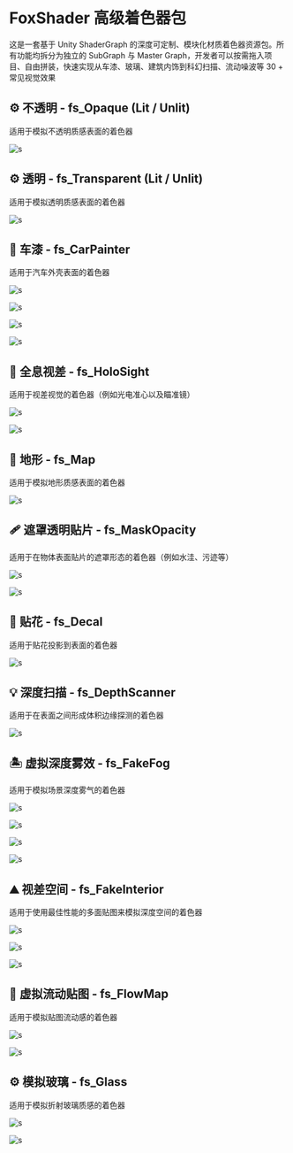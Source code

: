 # FoxShader 高级着色器包
这是一套基于 Unity ShaderGraph 的深度可定制、模块化材质着色器资源包。所有功能均拆分为独立的 SubGraph 与 Master Graph，开发者可以按需拖入项目、自由拼装，快速实现从车漆、玻璃、建筑内饰到科幻扫描、流动噪波等 30 + 常见视觉效果

## ⚙️ 不透明 - fs_Opaque (Lit / Unlit)

适用于模拟不透明质感表面的着色器

![s](Docs/fs_Opaque.png)

## ⚙️ 透明 - fs_Transparent (Lit / Unlit)

适用于模拟透明质感表面的着色器

![s](Docs/fs_Transparent.png)

## 🚗 车漆 - fs_CarPainter

适用于汽车外壳表面的着色器

![s](Docs/fs_CarPainter.png)

![s](Docs/fs_CarPainter0.png)

![s](Docs/fs_CarPainter1.png)

![s](Docs/fs_CarPainter2.png)

## 🎯 全息视差 - fs_HoloSight

适用于视差视觉的着色器（例如光电准心以及瞄准镜）

![s](Docs/fs_HoloSight_Reflex.gif)

![s](Docs/fs_HoloSight_Scope.gif)

## 🌋 地形 - fs_Map

适用于模拟地形质感表面的着色器

![s](Docs/fs_Map.png)

## 🩹 遮罩透明贴片 - fs_MaskOpacity

适用于在物体表面贴片的遮罩形态的着色器（例如水洼、污迹等）

![s](Docs/fs_MaskOpacity_0.png)

![s](Docs/fs_MaskOpacity_1.png)

## 🚀 贴花 - fs_Decal

适用于贴花投影到表面的着色器

![s](Docs/fs_Decal.png)

## 💡 深度扫描 - fs_DepthScanner

适用于在表面之间形成体积边缘探测的着色器

![s](Docs/fs_DepthScanner.png)

## 🏝 虚拟深度雾效 - fs_FakeFog

适用于模拟场景深度雾气的着色器

![s](Docs/fs_FakeFog_0.png)

![s](Docs/fs_FakeFog_1.png)

![s](Docs/fs_FakeFog_2.png)

![s](Docs/fs_FakeFog_3.gif)

## ⛰ 视差空间 - fs_FakeInterior

适用于使用最佳性能的多面贴图来模拟深度空间的着色器

![s](Docs/fs_FakeInterior_0.png)

![s](Docs/fs_FakeInterior_1.png)

![s](Docs/fs_FakeInterior_2.gif)

## 🧿 虚拟流动贴图 - fs_FlowMap

适用于模拟贴图流动感的着色器

![s](Docs/fs_FlowMap_0.gif)

![s](Docs/fs_FlowMap_1.gif)

## ⚙️ 模拟玻璃 - fs_Glass

适用于模拟折射玻璃质感的着色器

![s](Docs/fs_Glass_0.gif)

![s](Docs/fs_Glass_1.gif)
